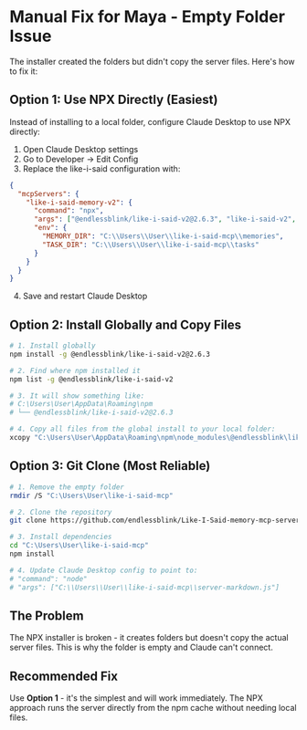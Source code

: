 # Manual Fix for Maya - Empty Folder Issue

The installer created the folders but didn't copy the server files. Here's how to fix it:

## Option 1: Use NPX Directly (Easiest)

Instead of installing to a local folder, configure Claude Desktop to use NPX directly:

1. Open Claude Desktop settings
2. Go to Developer → Edit Config
3. Replace the like-i-said configuration with:

```json
{
  "mcpServers": {
    "like-i-said-memory-v2": {
      "command": "npx",
      "args": ["@endlessblink/like-i-said-v2@2.6.3", "like-i-said-v2", "start"],
      "env": {
        "MEMORY_DIR": "C:\\Users\\User\\like-i-said-mcp\\memories",
        "TASK_DIR": "C:\\Users\\User\\like-i-said-mcp\\tasks"
      }
    }
  }
}
```

4. Save and restart Claude Desktop

## Option 2: Install Globally and Copy Files

```bash
# 1. Install globally
npm install -g @endlessblink/like-i-said-v2@2.6.3

# 2. Find where npm installed it
npm list -g @endlessblink/like-i-said-v2

# 3. It will show something like:
# C:\Users\User\AppData\Roaming\npm
# └── @endlessblink/like-i-said-v2@2.6.3

# 4. Copy all files from the global install to your local folder:
xcopy "C:\Users\User\AppData\Roaming\npm\node_modules\@endlessblink\like-i-said-v2\*.*" "C:\Users\User\like-i-said-mcp\" /E /Y
```

## Option 3: Git Clone (Most Reliable)

```bash
# 1. Remove the empty folder
rmdir /S "C:\Users\User\like-i-said-mcp"

# 2. Clone the repository
git clone https://github.com/endlessblink/Like-I-Said-memory-mcp-server.git "C:\Users\User\like-i-said-mcp"

# 3. Install dependencies
cd "C:\Users\User\like-i-said-mcp"
npm install

# 4. Update Claude Desktop config to point to:
# "command": "node"
# "args": ["C:\\Users\\User\\like-i-said-mcp\\server-markdown.js"]
```

## The Problem

The NPX installer is broken - it creates folders but doesn't copy the actual server files. This is why the folder is empty and Claude can't connect.

## Recommended Fix

Use **Option 1** - it's the simplest and will work immediately. The NPX approach runs the server directly from the npm cache without needing local files.